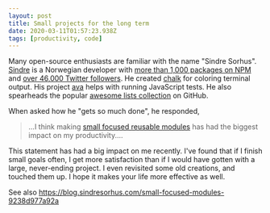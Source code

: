 ```yaml
---
layout: post
title: Small projects for the long term
date: 2020-03-11T01:57:23.938Z
tags: [productivity, code]
---
```

Many open-source enthusiasts are familiar with the name "Sindre Sorhus". [Sindre](https://sindresorhus.com) is a Norwegian developer with [more than 1,000 packages on NPM](https://www.npmjs.com/~sindresorhus) and [over 46,000 Twitter followers](https://twitter.com/sindresorhus/followers). He created [chalk](https://github.com/chalk/chalk) for coloring terminal output. His project [ava](https://github.com/avajs/ava) helps with running JavaScript tests. He also spearheads the popular [awesome lists collection](https://awesome.re) on GitHub.

When asked how he "gets so much done", he responded,

> ...I think making [small focused reusable modules](https://github.com/sindresorhus/ama/issues/10#issuecomment-117766328) has had the biggest impact on my productivity....

This statement has had a big impact on me recently. I've found that if I finish small goals often, I get more satisfaction than if I would have gotten with a large, never-ending project. I even revisited some old creations, and touched them up. I hope it makes your life more effective as well.

See also <https://blog.sindresorhus.com/small-focused-modules-9238d977a92a>
